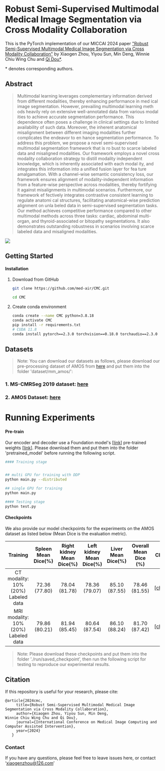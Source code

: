 # Robust Semi-Supervised Multimodal Medical Image Segmentation via Cross Modality Collaboration

This is the PyTorch implementation of our MICCAI 2024 paper ["Robust Semi-Supervised Multimodal Medical Image Segmentation via Cross Modality Collaboration"]() by Xiaogen Zhou, Yiyou Sun, Min Deng,
Winnie Chiu Wing Chu and [Qi Dou\*](https://www.cse.cuhk.edu.hk/~qdou/).

\* denotes corresponding authors.

## Abstract

> Multimodal learning leverages complementary information
derived from different modalities, thereby enhancing performance in med
ical image segmentation. However, prevailing multimodal learning meth
ods heavily rely on extensive well-annotated data from various modal
ities to achieve accurate segmentation performance. This dependence
often poses a challenge in clinical settings due to limited availability
of such data. Moreover, the inherent anatomical misalignment between
different imaging modalities further complicates the endeavor to en
hance segmentation performance. To address this problem, we propose
a novel semi-supervised multimodal segmentation framework that is ro
bust to scarce labeled data and misaligned modalities. Our framework
employs a novel cross modality collaboration strategy to distill modality
independent knowledge, which is inherently associated with each modal
ity, and integrates this information into a unified fusion layer for fea
ture amalgamation. With a channel-wise semantic consistency loss, our
framework ensures alignment of modality-independent information from
a feature-wise perspective across modalities, thereby fortifying it against
misalignments in multimodal scenarios. Furthermore, our framework ef
fectively integrates contrastive consistent learning to regulate anatomi
cal structures, facilitating anatomical-wise prediction alignment on unla
beled data in semi-supervised segmentation tasks. Our method achieves
competitive performance compared to other multimodal methods across
three tasks: cardiac, abdominal multi-organ, and thyroid-associated or
bitopathy segmentations. It also demonstrates outstanding robustness in
scenarios involving scarce labeled data and misaligned modalities.

![](./Figures/my_flowchartl.png)

## Getting Started

#### Installation

1. Download from GitHub

   ```bash
   git clone https://github.com/med-air/CMC.git
   
   cd CMC
   ```

2. Create conda environment

   ```bash
   conda create --name CMC python=3.8.18
   conda activate CMC
   pip install -r requirements.txt
   # CUDA 11.8 
   conda install pytorch==2.3.0 torchvision==0.18.0 torchaudio==2.3.0 pytorch-cuda=11.8 -c pytorch -c nvidia
   
   ```

## Datasets
>Note: You can download our datasets as follows, please download our pre-processing dataset of AMOS from [here](https://pan.quark.cn/list#/list/all/44b4447c7dea48c697cf9bdc70de1b35-CMC_data/02961a722377466d848782dd86d97fab-AMOS) and put them into the folder 'dataset/mm_amos/':
### 1. MS-CMRSeg 2019 dataset: [here](https://zmiclab.github.io/zxh/0/mscmrseg19/data.html)
### 2. AMOS Dataset: [here](https://zenodo.org/records/7262581)

# Running Experiments
#### Pre-train
Our encoder and decoder use a Foundation model's [[link](https://github.com/ljwztc/CLIP-Driven-Universal-Model)] pre-trained weights [[link](https://pan.quark.cn/s/2ce82bc2c684)]. Please download them and put them into the folder 'pretrained_model' before running the following script.



```bash
#### Training stage


## multi GPU for training with DDP 
python main.py --distributed

## single GPU for training 
python main.py

#### Testing stage
python test.py

```


#### Checkpoints

We also provide our model checkpoints for the experiments on the AMOS dataset as listed below (Mean Dice is the evaluation metric).

| Training  | Spleen Mean Dice(%)  |   Right kidney Mean Dice(%)     |  Left kidney Mean Dice(%)       |  Liver Mean Dice(%)  | Overall Mean Dice (%)  | Checkpoint |
| :-------: | :-------: | :-------: |:-------: |:-------: | :-------: |:-----:|
|CT modality: 10% (20%) Labeled data |       72.36 (77.80)       |          78.04 (81.78)  |    78.36 (79.07)  | 85.10 (87.55) | 78.46 (81.55)        |[[checkpoint]](https://pan.quark.cn/list#/list/all/44b4447c7dea48c697cf9bdc70de1b35-CMC_data/513be8de50ed4f7e850ee2b7816f1e24-pretrained_checkpoints/c05af5f325c944699cfd61a9ce0f4e61-saved_checkpoint) |
|MRI modality: 10% (20%) Labeled data |       79.86 (80.21)      |          81.94 (85.45)  |    80.64 (87.54) | 86.10 (88.24)  | 81.70 (87.42)       |[[checkpoint]](https://pan.quark.cn/list#/list/all/44b4447c7dea48c697cf9bdc70de1b35-CMC_data/513be8de50ed4f7e850ee2b7816f1e24-pretrained_checkpoints/c05af5f325c944699cfd61a9ce0f4e61-saved_checkpoint) |

>Note: Please download these checkpoints and put them into the folder './run/saved_checkpoint', then run the following script for testing to reproduce our experimental results.


## Citation
If this repository is useful for your research, please cite:
```
@article{2024cmc,
     title={Robust Semi-Supervised Multimodal Medical Image Segmentation via Cross Modality Collaboration},
     author={Xiaogen Zhou, Yiyou Sun, Min Deng,
Winnie Chiu Wing Chu and Qi Dou},
     journal={International Conference on Medical Image Computing and Computer Assisted Intervention},
     year={2024}
   }
```  
### Contact
If you have any questions, please feel free to leave issues here, or contact ‘xiaogenzhou@126.com’
